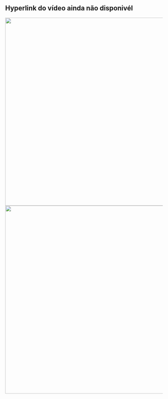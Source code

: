 
## Hyperlink do vídeo ainda não disponivél
<a href="about:blank"><img src="https://i.ibb.co/mtRV0cr/Passo-01-Fluxograma-6.png" width="600"></a>
<a href="https://heyzine.com/flip-book/18c9e7bb9c.html#page/1"><img src="https://i.ibb.co/5L67P6c/Apresenta-o-escrita.png" width="600"></a>
